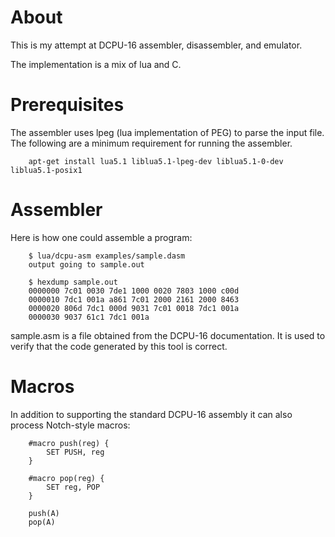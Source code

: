 # About

This is my attempt at DCPU-16 assembler, disassembler, and emulator.

The implementation is a mix of lua and C.

# Prerequisites

The assembler uses lpeg (lua implementation of PEG) to parse the input file.  The following are a minimum requirement
for running the assembler.

        apt-get install lua5.1 liblua5.1-lpeg-dev liblua5.1-0-dev liblua5.1-posix1

# Assembler

Here is how one could assemble a program:

        $ lua/dcpu-asm examples/sample.dasm
        output going to sample.out

        $ hexdump sample.out
        0000000 7c01 0030 7de1 1000 0020 7803 1000 c00d
        0000010 7dc1 001a a861 7c01 2000 2161 2000 8463
        0000020 806d 7dc1 000d 9031 7c01 0018 7dc1 001a
        0000030 9037 61c1 7dc1 001a                    

sample.asm is a file obtained from the DCPU-16 documentation.  It is used to 
verify that the code generated by this tool is correct.

# Macros

In addition to supporting the standard DCPU-16 assembly it can also process Notch-style macros:

        #macro push(reg) {
            SET PUSH, reg
        }

        #macro pop(reg) {
            SET reg, POP
        }

        push(A)
        pop(A)

